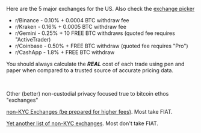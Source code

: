 <!--
# [rights]  Copyright 2020 brianddk at github https://github.com/brianddk
# [license] Apache 2.0 License https://www.apache.org/licenses/LICENSE-2.0
# [repo]    https://github.com/brianddk/reddit/markdown/exchanges.md
# [btc]     BTC-b32: bc1qwc2203uym96u0nmq04pcgqfs9ldqz9l3mz8fpj
# [tipjar]  https://github.com/brianddk/reddit/tipjar.txt
-->
Here are the 5 major exchanges for the US.  Also check the [exchange picker](https://bitcoin.org/en/exchanges)

* r/Binance - 0.10% + 0.0004 BTC withdraw fee
* r/Kraken - 0.16% + 0.0005 BTC withdraw fee
* r/Gemini - 0.25% + 10 FREE BTC withdraws (quoted fee requires "ActiveTrader)
* r/Coinbase - 0.50% + FREE BTC withdraw (quoted fee requires "Pro")
* r/CashApp - 1.8% + FREE BTC withdraw

You should always calculate the ***REAL*** cost of each trade using pen and paper when compared to a trusted source of accurate pricing data.

&nbsp;

Other (better) non-custodial privacy focused true to bitcoin ethos "exchanges"

[non-KYC Exchanges (be prepared for higher fees)](https://old.reddit.com/r/Bitcoin/comments/dyclf8/list_of_bitcoin_persontoperson_p2p_bitcoin/).  Most take FIAT.

[Yet another list of non-KYC exchanges](https://old.reddit.com/r/Bitcoin/comments/cd1fr8/list_of_nokyc_instant_exchanges/).  Most don't take FIAT.